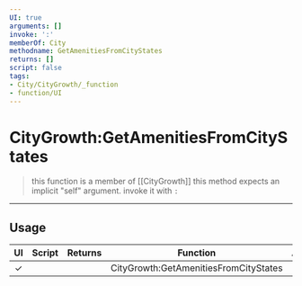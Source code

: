 ```yaml
---
UI: true
arguments: []
invoke: ':'
memberOf: City
methodname: GetAmenitiesFromCityStates
returns: []
script: false
tags:
- City/CityGrowth/_function
- function/UI
---
```

# CityGrowth:GetAmenitiesFromCityStates
> this function is a member of [[CityGrowth]]
> this method expects an implicit "self" argument. invoke it with `:`
-----
## Usage
|  UI | Script | Returns | Function | Arguments |
|:---:|:------:|-------:|:--------:|:---------|
|✓| ||CityGrowth:GetAmenitiesFromCityStates||
